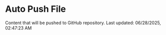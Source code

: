 # Auto Push File

Content that will be pushed to GitHub repository.
Last updated: 06/28/2025, 02:47:23 AM